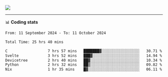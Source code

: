<picture>
  <source
  srcset="https://github-readme-stats.vercel.app/api?username=sant0s12&show_icons=true&theme=dark"
  media="(prefers-color-scheme: dark)"
  />
  <source
  srcset="https://github-readme-stats.vercel.app/api?username=sant0s12&show_icons=true"
  media="(prefers-color-scheme: light)"
  />
  <img src="https://github-readme-stats.vercel.app/api?username=sant0s12&show_icons=true" />
</picture>

---

📊 **Coding stats**

<!--START_SECTION:waka-->

```txt
From: 11 September 2024 - To: 11 October 2024

Total Time: 25 hrs 40 mins

C                  7 hrs 57 mins   ███████▓░░░░░░░░░░░░░░░░░   30.71 %
Svelte             3 hrs 52 mins   ███▓░░░░░░░░░░░░░░░░░░░░░   14.94 %
Devicetree         2 hrs 40 mins   ██▓░░░░░░░░░░░░░░░░░░░░░░   10.34 %
Python             2 hrs 32 mins   ██▒░░░░░░░░░░░░░░░░░░░░░░   09.82 %
Nix                1 hr 35 mins    █▓░░░░░░░░░░░░░░░░░░░░░░░   06.11 %
```

<!--END_SECTION:waka-->
